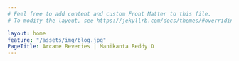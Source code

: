 ```yaml
---
# Feel free to add content and custom Front Matter to this file.
# To modify the layout, see https://jekyllrb.com/docs/themes/#overriding-theme-defaults

layout: home
feature: "/assets/img/blog.jpg"
PageTitle: Arcane Reveries | Manikanta Reddy D
---
```

